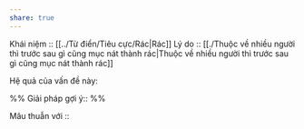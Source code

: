 ```yaml
---
share: true
---
```

Khái niệm :: [[../Từ điển/Tiêu cực/Rác|Rác]]
Lý do :: [[./Thuộc về nhiều người thì trước sau gì cũng mục nát thành rác|Thuộc về nhiều người thì trước sau gì cũng mục nát thành rác]]

Hệ quả của vấn đề này:


%%
Giải pháp gợi ý:: 
%%



Mâu thuẫn với ::